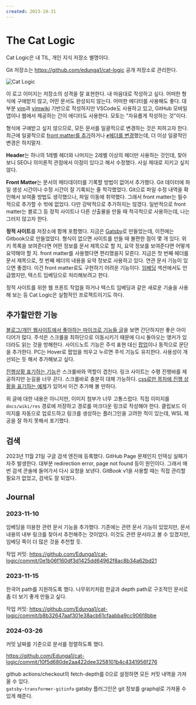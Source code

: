```yaml
---
created: 2023-10-31
---
```

# The Cat Logic

Cat Logic은 내 TIL, 개인 지식 저장소 별명이다.

Git 저장소는 https://github.com/edunga1/cat-logic 공개 저장소로 관리한다.

![Cat Logic](res/cat-logic.jpg)

이 로고 이미지는 저장소의 성격을 잘 표현한다.
내 마음대로 작성하고 싶다. 어떠한 형식에 구애받지 않고, 어떤 문서도 완성되지 않는다.
어떠한 에디터를 사용해도 좋다. 대부분 [vim](./vim.md)과 [vimwiki](./vimwiki.md) 기반으로 작성하지만 VSCode도 사용하고 있고,
GitHub 모바일 앱이나 웹에서 제공하는 간이 에디터도 사용한다. 모토는 "자유롭게 작성하는 것"이다.

형식에 구애받고 싶지 않으므로, 모든 문서를 일괄적으로 변경하는 것은 피하고자 한다.
최근에 일괄적으로 [front matter를 추가](https://github.com/Edunga1/cat-logic/commit/e46f1ac6f08acfc175ea5f4cbb7a375e1c257b4c)하거나
[`#`헤더를 변경](https://github.com/Edunga1/cat-logic/commit/ee34ec929ca5967011a21066c20f3f1b9f8c7fbe)했는데, 더 이상 일괄적인 변경은 하지말자.

**Header**는 하나의 1레벨 헤더와 나머지는 2레벨 이상의 헤더만 사용하는 것인데,
찾아보니 SEO나 의미론적 관점에서 이점이 있다고 해서 수정했다. 사실 제대로 지키고 싶지 않다.

**Front Matter**는 문서의 메타데이터를 기록할 방법이 없어서 추가했다.
Git 데이터에 파일 생성 시간이나 수정 시간이 잘 기록되는 줄 착각했었다.
Git으로 파일 수정 내역을 확인해서 보여줄 방법도 생각했으나, 파일 이동에 취약했다.
그래서 front matter는 필수적으로 추가할 수 밖에 없었다. 다만 강박적으로 추가하지는 않겠다.
일반적으로 front matter는 블로그 등 정적 사이트나 다른 산출물을 만들 때 적극적으로 사용하는데, 나는 그러지 않고자 한다.

**정적 사이트**를 저장소에 함께 포함했다.
지금은 [Gatsby](./gatsbyjs.md)로 만들었는데, 이전에는 Gitbook으로 만들었었다.
형식이 없으면 사이트를 만들 때 불편한 점이 몇 개 있다.
위키 목록을 보여준다면 어떤 정보를 문서 제목으로 할 지, 요약 정보를 보여준다면 어떻게 요약해야 할 지.
front matter를 사용했다면 편리했을지 모른다.
지금은 첫 번째 헤더를 문서 제목으로, 첫 번째 헤더의 내용을 요약 정보로 사용하고 있다.
연관 문서 기능이 있으면 좋겠다. 이건 front matter로도 구현하기 어려운 기능이다.
[임베딩](./machine-learning.md) 섹션에서도 언급했지만, 텍스트 임베딩으로 처리해보려고 한다.

정적 사이트를 위한 웹 프론트 작업을 하거나 텍스트 임베딩과 같은 새로운 기술을 사용해 보는 등
Cat Logic은 실험적인 프로젝트이기도 하다.

## 추가할만한 기능

[블로그/개인 웹사이트에서 좋아하는 마이크로 기능들 글](https://news.hada.io/topic?id=15503)을 보면 간단하지만 좋은 아이디어가 많다.
주석은 스크롤을 최하단으로 이동시키기 때문에 다시 돌아오는 앵커가 있더라도 읽는 것을 방해한다.
사이드노트 기능은 주석 표현 대신 [팝업](https://gwern.net/me)이나 동적으로 문단을 추가한다.
PC는 Hover로 팝업을 띄우고 누르면 주석 기능도 유지한다.
사용성이 개선되는 듯 해서 추가해보고 싶다.

[진행상황 표기하는 기능](https://www.quantamagazine.org/)은 스크롤바와 역할이 겹친다.
링크 사이트는 수평 진행바를 제공하지만 눈길을 너무 끈다. 스크롤바로 충분히 대체 가능하다.
[css로만 목차에 진행 상황을 표기하는 예제](https://css-tricks.com/sticky-table-of-contents-with-scrolling-active-states/)가 있어서 이건 추가해 볼 만하다.

위 글에 대한 내용은 아니지만, 이미지 첨부가 너무 고통스럽다.
직접 이미지를 `docs/wiki/res` 경로에 저장하고 경로를 마크다운 링크로 작성해야 한다.
클립보드 이미지를 자동으로 업로드하고 링크를 생성하는 플러그인을 고려한 적이 있는데, WSL 제공을 잘 하지 못해서 포기했다.

## 검색

2023년 11월 21일 구글 검색 엔진에 등록했다.
GitHub Page 문제인지 인덱싱 실패가 자주 발생한다.
대부분 redirection error, page not found 등이 원인이다.
그래서 매번 검색 콘솔에 들어가서 다시 요청을 보낸다.
GitBook v1을 사용할 때는 직접 관리할 필요가 없었고, 검색도 잘 되었다.

## Journal

### 2023-11-10

임베딩을 이용한 관련 문서 기능을 추가했다.
기존에는 관련 문서 기능이 있었지만, 문서 내용의 내부 링크를 찾아서 추천해주는 것이었다.
이것도 관련 문서라고 볼 수 있겠지만, 임베딩 쪽이 더 많은 것을 추천할 듯.

작업 커밋: https://github.com/Edunga1/cat-logic/commit/0e1b06f160df3d1425dd64962f8ac8b34a62bd21

### 2023-11-15

한국어 path를 지원하도록 했다.
나무위키처럼 한글과 depth path로 구조적인 문서로 좀 더 보기 좋게 만들고 싶다.

작업 커밋: https://github.com/Edunga1/cat-logic/commit/b8b32647aaf301e38acb61cfaabba9cc906f8bbe

### 2024-03-26

커밋 날짜를 기준으로 문서를 정렬하도록 했다.

https://github.com/Edunga1/cat-logic/commit/10f5d680de2aa422dee3258101b4c4341956f276

github actions/checkout의 fetch-depth를 0으로 설정하면 모든 커밋 내역을 가져올 수 있다.\
`gatsby-transformer-gitinfo` gatsby 플러그인은 git 정보를 graphql로 가져올 수 있게 해준다.
